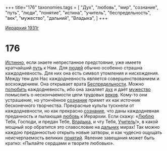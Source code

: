 +++
title="176"
taxonomies.tags = [
"Дух",
"любовь",
"мир",
"сознание",
"путь",
"люди",
"понятие",
"истина",
"учитель",
"беспредельность",
"век",
"мужество",
"дальний",
"Владыка",
]
+++

[Иерархия 1931г](/agni/19312)

# 176

[Истинно](/tags/истина), если знаете непрестанное предстояние, уже имеете кратчайший [путь](/tags/путь) к Нам. Для [людей](/tags/люди) обычно особенно страшна каждодневность. Для них она есть символ утомления и нисхождения. Между тем для Нас каждодневность является совершенствованием и восхождением. Она открывает врата [Беспредельности](/tags/беспредельность). Можно [полюбить](/tags/[любовь](/tags/любовь)) каждодневность, ибо она закаляет [дух](/tags/Дух) и даёт [мужество](/tags/мужество) помыслить о нескончаемости цепи трудовых [веков](/tags/век). Кому-то они устрашение, но утончённое [сознание](/tags/сознание) примет их как источник бесконечного творчества. Прекрасные культы тускнели от каждодневности, но как прекрасно [сознание](/tags/сознание), что даны каждодневная преданность и пылающая [любовь](/tags/любовь) к Иерархии. Если скажу: «[Люблю](/tags/любовь) Тебя, Господи, и предан Тебе, [Владыка](/tags/Владыка), и чту Тебя, [Учитель](/tags/учитель)!», в какой мощный хор обратится это славословие на [дальних](/tags/дальний) мирах! Так можно каждою преданностью открыть новые затворы, и как чудесно ощущать неисчерпаемость великих [понятий](/tags/понятие). Явление завещания может быть кратко: «Пылайте сердцами и творите любовью».   

